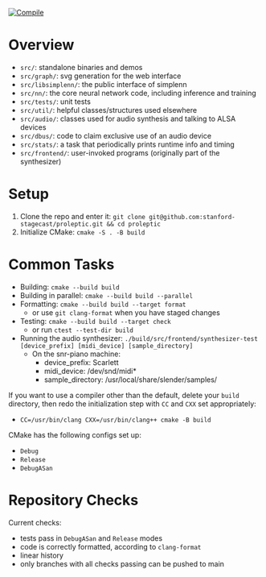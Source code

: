 [![Compile](https://github.com/stanford-stagecast/proleptic/actions/workflows/compile.yml/badge.svg)](https://github.com/stanford-stagecast/proleptic/actions/workflows/compile.yml)

# Overview
* `src/`: standalone binaries and demos
* `src/graph/`: svg generation for the web interface
* `src/libsimplenn/`: the public interface of simplenn
* `src/nn/`: the core neural network code, including inference and training
* `src/tests/`: unit tests
* `src/util/`: helpful classes/structures used elsewhere
* `src/audio/`: classes used for audio synthesis and talking to ALSA devices
* `src/dbus/`: code to claim exclusive use of an audio device
* `src/stats/`: a task that periodically prints runtime info and timing
* `src/frontend/`: user-invoked programs (originally part of the synthesizer)

# Setup
1. Clone the repo and enter it: `git clone
git@github.com:stanford-stagecast/proleptic.git && cd proleptic`
2. Initialize CMake: `cmake -S . -B build`

# Common Tasks
* Building: `cmake --build build`
* Building in parallel: `cmake --build build --parallel`
* Formatting: `cmake --build build --target format`
  * or use `git clang-format` when you have staged changes
* Testing: `cmake --build build --target check`
  * or run `ctest --test-dir build`
* Running the audio synthesizer: `./build/src/frontend/synthesizer-test [device_prefix] [midi_device] [sample_directory]`
  * On the snr-piano machine:
    * device_prefix: Scarlett
    * midi_device: /dev/snd/midi*
    * sample_directory: /usr/local/share/slender/samples/

If you want to use a compiler other than the default, delete your `build`
directory, then redo the initialization step with `CC` and `CXX` set
appropriately:
- `CC=/usr/bin/clang CXX=/usr/bin/clang++ cmake -B build`

CMake has the following configs set up:
* `Debug`
* `Release`
* `DebugASan`

# Repository Checks

Current checks:
* tests pass in `DebugASan` and `Release` modes
* code is correctly formatted, according to `clang-format`
* linear history
* only branches with all checks passing can be pushed to main

